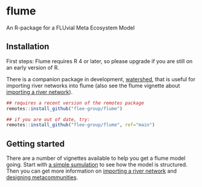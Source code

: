 # flume
An R-package for a FLUvial Meta Ecosystem Model

## Installation

First steps:
Flume requires R 4 or later, so please upgrade if you are still on an early version of R.

There is a companion package in development, [watershed](https://github.com/flee-group/watershed), that is useful for importing river networks into flume (also see the flume vignette about [importing a river network](https://flee-group.github.io/flume/network_import.html)).

```r
## requires a recent version of the remotes package
remotes::install_github("flee-group/flume")

## if you are out of date, try:
remotes::install_github("flee-group/flume", ref="main")
```

## Getting started

There are a number of vignettes available to help you get a flume model going. Start with [a simple sumulation](https://flee-group.github.io/flume/simple_sim.html) to see how the model is structured. Then you can get more information on [importing a river network](https://flee-group.github.io/flume/network_import.html) and [designing metacommunities](https://flee-group.github.io/flume/metacommunities.html).
